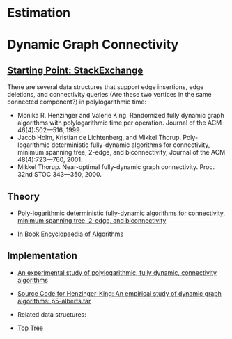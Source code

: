 # Estimation
 
# Dynamic Graph Connectivity

## [Starting Point: StackExchange](http://cstheory.stackexchange.com/questions/2548/is-there-an-online-algorithm-to-keep-track-of-components-in-a-changing-undirecte)

There are several data structures that support edge insertions, edge deletions, and connectivity queries (Are these two vertices in the same connected component?) in polylogarithmic time:
- Monika R. Henzinger and Valerie King. Randomized fully dynamic graph algorithms with polylogarithmic time per operation. Journal of the ACM 46(4):502—516, 1999.
- Jacob Holm, Kristian de Lichtenberg, and Mikkel Thorup. Poly-logarithmic deterministic fully-dynamic algorithms for connectivity, minimum spanning tree, 2-edge, and biconnectivity, Journal of the ACM 48(4):723—760, 2001.
- Mikkel Thorup. Near-optimal fully-dynamic graph connectivity. Proc. 32nd STOC 343—350, 2000.

## Theory
 - [Poly-logarithmic deterministic fully-dynamic algorithms for connectivity, minimum spanning tree, 2-edge, and biconnectivity](http://csclub.uwaterloo.ca/~gzsong/papers/Poly-logarithmic%20deterministic%20fully-dynamic%20algorithms%20for%20connectivity,%20minimum%20spanning%20tree,%202-edge,%20and%20biconnectivity.pdf)

- [In Book Encyclopaedia of Algorithms](http://books.google.no/books?id=i3S9_GnHZwYC&pg=PA335&lpg=PA335&dq=Mikkel+Thorup.+Near-optimal+fully-dynamic+graph+connectivity.&source=bl&ots=nDgnq6EqJz&sig=3xX01XR8vUhahmk-EsRAnBin5DA&hl=en&sa=X&ei=LHWpU_7fDIXQ7AazvYCQBA&ved=0CCsQ6AEwAQ#v=onepage&q=Mikkel%20Thorup.%20Near-optimal%20fully-dynamic%20graph%20connectivity.&f=false)


## Implementation
 - [An experimental study of polylogarithmic, fully dynamic, connectivity algorithms](http://people.csail.mit.edu/karger/Papers/impconn.pdf)
 - [Source Code for Henzinger-King: An empirical study of dynamic graph algorithms: p5-alberts.tar](http://dl.acm.org/citation.cfm?id=264223)

- Related data structures:
 - [Top Tree](http://en.wikipedia.org/wiki/Top_tree)
